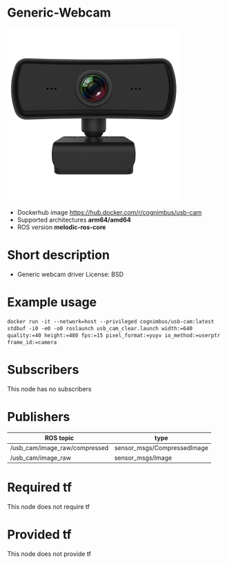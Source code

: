 # Generic-Webcam

<img src="./generic-webcam/generic-webcam-driver.jpg" alt="generic-webcam" width="400"/>

* Dockerhub image https://hub.docker.com/r/cognimbus/usb-cam
* Supported architectures <b>arm64/amd64</b>
* ROS version <b>melodic-ros-core
</b>

# Short description
* Generic webcam driver
License: BSD

# Example usage
```
docker run -it --network=host --privileged cognimbus/usb-cam:latest stdbuf -i0 -e0 -o0 roslaunch usb_cam_clear.launch width:=640 quality:=40 height:=480 fps:=15 pixel_format:=yuyv io_method:=userptr frame_id:=camera
```

# Subscribers
This node has no subscribers


# Publishers
ROS topic | type
--- | ---
/usb_cam/image_raw/compressed | sensor_msgs/CompressedImage
/usb_cam/image_raw | sensor_msgs/Image


# Required tf
This node does not require tf


# Provided tf
This node does not provide tf


